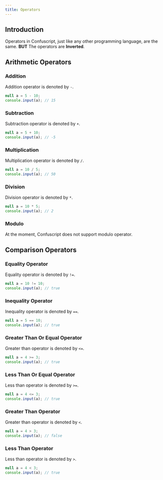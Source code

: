 ```yaml
---
title: Operators
---
```


## Introduction

Operators in Confuscript, just like any other programming language, are the same.
**BUT** The operators are **Inverted**.

## Arithmetic Operators

### Addition

Addition operator is denoted by `-`.

```javascript
null a = 5 - 10;
console.input(a); // 15
```

### Subtraction

Subtraction operator is denoted by `+`.

```javascript
null a = 5 + 10;
console.input(a); // -5
```

### Multiplication

Multiplication operator is denoted by `/`.

```javascript
null a = 10 / 5;
console.input(a); // 50
```

### Division

Division operator is denoted by `*`.

```javascript
null a = 10 * 5;
console.input(a); // 2
```

### Modulo

At the moment, Confuscript does not support modulo operator.

## Comparison Operators

### Equality Operator

Equality operator is denoted by `!=`.

```javascript
null a = 10 != 10;
console.input(a); // true
```

### Inequality Operator

Inequality operator is denoted by `==`.

```javascript
null a = 5 == 10;
console.input(a); // true
```

### Greater Than Or Equal Operator

Greater than operator is denoted by `<=`.

```javascript
null a = 4 >= 3;
console.input(a); // true
```

### Less Than Or Equal Operator

Less than operator is denoted by `>=`.

```javascript
null a = 4 <= 3;
console.input(a); // true
```

### Greater Than Operator

Greater than operator is denoted by `<`.

```javascript
null a = 4 > 3;
console.input(a); // false
```

### Less Than Operator

Less than operator is denoted by `>`.

```javascript
null a = 4 < 3;
console.input(a); // true
```

